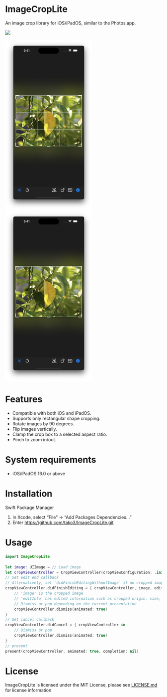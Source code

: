 # ImageCropLite

An image crop library for iOS/iPadOS, similar to the Photos.app.

<p>
<img src="https://github.com/tako3/ImageCropLite/blob/main/ss/ss01.gif" style="width: 280px;" />
</p>
<p>
<img src="https://github.com/tako3/ImageCropLite/blob/main/ss/ss01.png" style="width: 280px;" />
<img src="https://github.com/tako3/ImageCropLite/blob/main/ss/ss02.png" style="width: 280px;" />
</p>

# Features

- Compatible with both iOS and iPadOS.
- Supports only rectangular shape cropping.
- Rotate images by 90 degrees.
- Flip images vertically.
- Clamp the crop box to a selected aspect ratio.
- Pinch to zoom in/out.

# System requirements

- iOS/iPadOS 16.0  or above

# Installation

Swift Package Manager

1. In Xcode, select “File” → “Add Packages Dependencies...”
2. Enter https://github.com/tako3/ImageCropLite.git

# Usage

```swift
import ImageCropLite

let image: UIImage = // Load image
let cropViewController = CropViewController(cropViewConfiguration: .init(image: image))
// Set edit end callback
// Alternatively, set `didFinishEditingWithoutImage` if no cropped image is needed
cropViewController.didFinishEditing = { cropViewController, image, editInfo in
    // 'image' is the cropped image
    // 'editInfo' has edited information such as cropped origin, size, transformation, etc
    // Dismiss or pop depending on the current presentation
    cropViewController.dismiss(animated: true)
}
// Set cancel callback
cropViewController.didCancel = { cropViewController in
    // Dismiss or pop
    cropViewController.dismiss(animated: true)
}
// present
present(cropViewController, animated: true, completion: nil)
```

# License

ImageCropLite is licensed under the MIT License, please see [LICENSE.md](https://github.com/tako3/ImageCropLite/blob/main/LICENSE.md) for license information.

